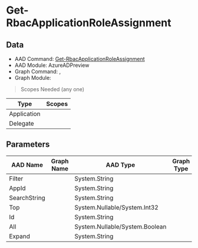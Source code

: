 # Get-RbacApplicationRoleAssignment

> 

## Data

+ AAD Command: [Get-RbacApplicationRoleAssignment](https://docs.microsoft.com/en-us/powershell/module/AzureADPreview/Get-RbacApplicationRoleAssignment)
+ AAD Module: AzureADPreview
+ Graph Command: [](), []()
+ Graph Module: 

> Scopes Needed (any one)

|Type|Scopes|
|---|---|
|Application||
|Delegate||

## Parameters

|AAD Name|Graph Name|AAD Type|Graph Type|Infos|
|---|---|---|---|---|
|Filter||System.String|||
|AppId||System.String|||
|SearchString||System.String|||
|Top||System.Nullable/System.Int32|||
|Id||System.String|||
|All||System.Nullable/System.Boolean|||
|Expand||System.String|||

